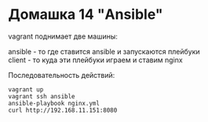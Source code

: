 # Домашка 14 "Ansible"

vagrant поднимает две машины: 
    
  ansible - то где ставится ansible и запускаются плейбуки  
  client - то куда эти плейбуки играем и ставим nginx

Последовательность действий:

    vagrant up
    vagrant ssh ansible
    ansible-playbook nginx.yml
    curl http://192.168.11.151:8080

